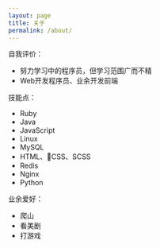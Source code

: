 ```yaml
---
layout: page
title: 关于
permalink: /about/
---
```


自我评价：
- 努力学习中的程序员，但学习范围广而不精
- Web开发程序员、业余开发前端

技能点：
- Ruby
- Java
- JavaScript
- Linux
- MySQL
- HTML、CSS、SCSS
- Redis
- Nginx
- Python


业余爱好：
- 爬山
- 看美剧
- 打游戏

